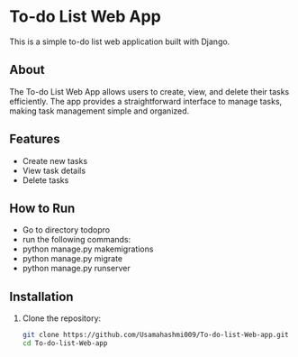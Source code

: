 # To-do List Web App

This is a simple to-do list web application built with Django.

## About

The To-do List Web App allows users to create, view, and delete their tasks efficiently. The app provides a straightforward interface to manage tasks, making task management simple and organized.

## Features

- Create new tasks
- View task details
- Delete tasks

## How to Run
- Go to directory todopro
- run the following commands:
- python manage.py makemigrations
- python manage.py migrate
- python manage.py runserver

## Installation

1. Clone the repository:
   ```bash
   git clone https://github.com/Usamahashmi009/To-do-list-Web-app.git
   cd To-do-list-Web-app
